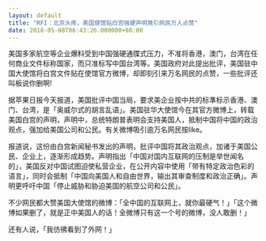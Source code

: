 ```yaml
---
layout: default
title: "RFI：北京头疼，美国使馆贴白宫强硬声明竟引网民万人点赞"
date: 2018-05-08T06:43:26.000000+08:00
---
```


美国多家航空等企业爆料受到中国强硬通牒式压力，不准将香港，澳门，台湾在任何商业文件标称国家，而只准标写中国台湾等。美国政府对此提出批评，美国驻中国大使馆将白宫文件贴在使馆官方微博，却即刻引来万名网民的点赞，一些批评还叫板说你删啊!

据苹果日报今天报道，美国批评中国当局，要求美企业按中共的标準标示香港、澳门、台湾，是「奥威尔式的胡言乱语」。美国驻华大使馆今在其官方微博上，转载美国白宫的声明，声明中，总统特朗普表明会支持美国人，抵制中国将中国的政治观点，强加给美国公司和公民。有关微博吸引逾万名网民按like。

报道说，这份由白宫新闻秘书发出的声明，批评中国将其政治观点，加诸于美国公民、企业上，逐渐形成趋势。声明指出「中国对国内互联网的压制是举世闻名的」，美国反对中国试图迫使私营企业，在公开内容中使用「带有特定政治色彩的语言」，同时会抵制「中国向美国人和自由世界，输出其审查制度和政治正确」。声明更呼吁中国「停止威胁和胁迫美国的航空公司和公民」。

不少网民都大赞美国大使馆的微博：「全中国的互联网上，就你最硬气！」「这个微博如果删了，就是正中美国人的话！全微博只有这一个号的微博，没人敢删！」

还有人说，「我彷彿看到了外网！」

